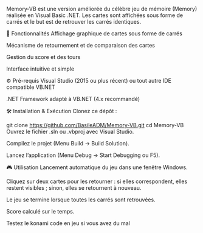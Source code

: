 Memory‑VB est une version améliorée du célèbre jeu de mémoire (Memory) réalisée en Visual Basic .NET. Les cartes sont affichées sous forme de carrés et le but est de retrouver les carrés identiques.

🧩 Fonctionnalités
Affichage graphique de cartes sous forme de carrés

Mécanisme de retournement et de comparaison des cartes

Gestion du score et des tours

Interface intuitive et simple

⚙️ Pré-requis
Visual Studio (2015 ou plus récent) ou tout autre IDE compatible VB.NET

.NET Framework adapté à VB.NET (4.x recommandé)

🛠️ Installation & Exécution
Clonez ce dépôt :

git clone https://github.com/BasileADM/Memory-VB.git
cd Memory-VB
Ouvrez le fichier .sln ou .vbproj avec Visual Studio.

Compilez le projet (Menu Build → Build Solution).

Lancez l’application (Menu Debug → Start Debugging ou F5).

🎮 Utilisation
Lancement automatique du jeu dans une fenêtre Windows.

Cliquez sur deux cartes pour les retourner : si elles correspondent, elles restent visibles ; sinon, elles se retournent à nouveau.

Le jeu se termine lorsque toutes les carrés sont retrouvées.

Score calculé sur le temps.


Testez le konami code en jeu si vous avez du mal
